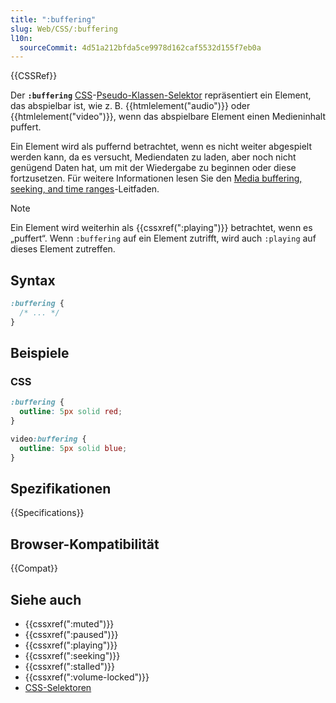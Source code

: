 ```yaml
---
title: ":buffering"
slug: Web/CSS/:buffering
l10n:
  sourceCommit: 4d51a212bfda5ce9978d162caf5532d155f7eb0a
---
```


{{CSSRef}}

Der **`:buffering`** [CSS](/de/docs/Web/CSS)-[Pseudo-Klassen-Selektor](/de/docs/Web/CSS/Pseudo-classes) repräsentiert ein Element, das abspielbar ist, wie z. B. {{htmlelement("audio")}} oder {{htmlelement("video")}}, wenn das abspielbare Element einen Medieninhalt puffert.

Ein Element wird als puffernd betrachtet, wenn es nicht weiter abgespielt werden kann, da es versucht, Mediendaten zu laden, aber noch nicht genügend Daten hat, um mit der Wiedergabe zu beginnen oder diese fortzusetzen. Für weitere Informationen lesen Sie den [Media buffering, seeking, and time ranges](/de/docs/Web/Media/Guides/Audio_and_video_delivery/buffering_seeking_time_ranges#seekable)-Leitfaden.

> [!NOTE]
> Ein Element wird weiterhin als {{cssxref(":playing")}} betrachtet, wenn es „puffert“.
> Wenn `:buffering` auf ein Element zutrifft, wird auch `:playing` auf dieses Element zutreffen.

## Syntax

```css
:buffering {
  /* ... */
}
```

## Beispiele

### CSS

```css
:buffering {
  outline: 5px solid red;
}

video:buffering {
  outline: 5px solid blue;
}
```

## Spezifikationen

{{Specifications}}

## Browser-Kompatibilität

{{Compat}}

## Siehe auch

- {{cssxref(":muted")}}
- {{cssxref(":paused")}}
- {{cssxref(":playing")}}
- {{cssxref(":seeking")}}
- {{cssxref(":stalled")}}
- {{cssxref(":volume-locked")}}
- [CSS-Selektoren](/de/docs/Web/CSS/CSS_selectors)
